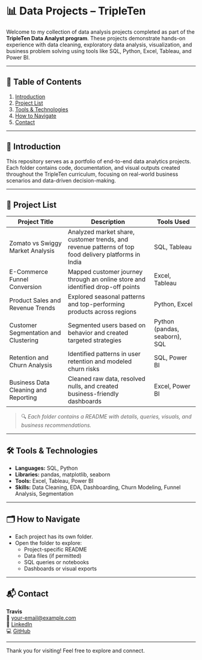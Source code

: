# 📊 Data Projects – TripleTen

Welcome to my collection of data analysis projects completed as part of the **TripleTen Data Analyst program**. These projects demonstrate hands-on experience with data cleaning, exploratory data analysis, visualization, and business problem solving using tools like SQL, Python, Excel, Tableau, and Power BI.

---

## 📁 Table of Contents

1. [Introduction](#introduction)
2. [Project List](#project-list)
3. [Tools & Technologies](#tools--technologies)
4. [How to Navigate](#how-to-navigate)
5. [Contact](#contact)

---

## 🧾 Introduction

This repository serves as a portfolio of end-to-end data analytics projects. Each folder contains code, documentation, and visual outputs created throughout the TripleTen curriculum, focusing on real-world business scenarios and data-driven decision-making.

---

## 📂 Project List

| Project Title                          | Description                                                                 | Tools Used             |
|----------------------------------------|-----------------------------------------------------------------------------|------------------------|
| Zomato vs Swiggy Market Analysis       | Analyzed market share, customer trends, and revenue patterns of top food delivery platforms in India | SQL, Tableau           |
| E-Commerce Funnel Conversion           | Mapped customer journey through an online store and identified drop-off points | Excel, Tableau         |
| Product Sales and Revenue Trends       | Explored seasonal patterns and top-performing products across regions       | Python, Excel          |
| Customer Segmentation and Clustering   | Segmented users based on behavior and created targeted strategies           | Python (pandas, seaborn), SQL |
| Retention and Churn Analysis           | Identified patterns in user retention and modeled churn risks               | SQL, Power BI          |
| Business Data Cleaning and Reporting   | Cleaned raw data, resolved nulls, and created business-friendly dashboards  | Excel, Power BI        |

> 🔍 *Each folder contains a README with details, queries, visuals, and business recommendations.*

---

## 🛠️ Tools & Technologies

- **Languages:** SQL, Python
- **Libraries:** pandas, matplotlib, seaborn
- **Tools:** Excel, Tableau, Power BI
- **Skills:** Data Cleaning, EDA, Dashboarding, Churn Modeling, Funnel Analysis, Segmentation

---

## 🗂️ How to Navigate

- Each project has its own folder.
- Open the folder to explore:
  - Project-specific README
  - Data files (if permitted)
  - SQL queries or notebooks
  - Dashboards or visual exports

---

## 📬 Contact

**Travis**  
📧 your-email@example.com  
🔗 [LinkedIn](https://www.linkedin.com/in/travishenderson4)  
💻 [GitHub](https://github.com/yourusername)

---

Thank you for visiting! Feel free to explore and connect.
